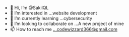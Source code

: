 - 👋 Hi, I’m @SakilQL
- 👀 I’m interested in ...website development
- 🌱 I’m currently learning ...cybersecurity
- 💞️ I’m looking to collaborate on ...A new project of mine
- 📫 How to reach me ...codewizzard366@gmail.com

<!---
SakilQL/SakilQL is a ✨ special ✨ repository because its `README.md` (this file) appears on your GitHub profile.
You can click the Preview link to take a look at your changes.
--->
